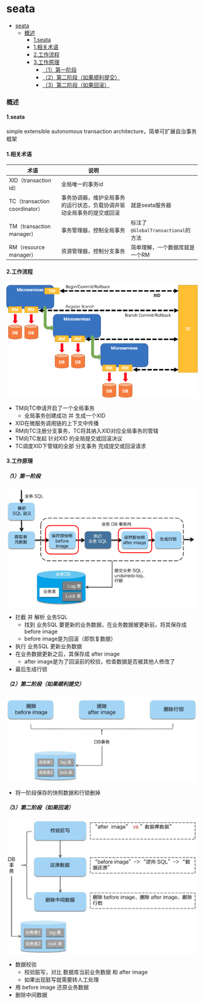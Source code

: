 # seata

<!-- @import "[TOC]" {cmd="toc" depthFrom=1 depthTo=6 orderedList=false} -->
<!-- code_chunk_output -->

- [seata](#seata)
    - [概述](#概述)
      - [1.seata](#1seata)
      - [1.相关术语](#1相关术语)
      - [2.工作流程](#2工作流程)
      - [3.工作原理](#3工作原理)
        - [（1）第一阶段](#1第一阶段)
        - [（2）第二阶段（如果顺利提交）](#2第二阶段如果顺利提交)
        - [（3）第二阶段（如果回滚）](#3第二阶段如果回滚)

<!-- /code_chunk_output -->

### 概述

#### 1.seata
simple extensible autonomous transaction architecture，简单可扩展自治事务框架

#### 1.相关术语

|术语|说明||
|-|-|-|
|XID（transaction id）|全局唯一的事务id||
|TC（transaction coordinator）|事务协调器，维护全局事务的运行状态，负载协调并驱动全局事务的提交或回滚|就是seata服务器|
|TM（transaction manager）|事务管理器，控制全局事务|标注了`@GlobalTransactional`的方法|
|RM（resource  manager）|资源管理器，控制分支事务|简单理解，一个数据库就是一个RM|

#### 2.工作流程
![](./imgs/seata_01.png)
* TM向TC申请开启了一个全局事务
  * 全局事务创建成功 并 生成一个XID
* XID在微服务调用链的上下文中传播
* RM向TC注册分支事务，TC将其纳入XID对应全局事务的管辖
* TM向TC发起 针对XID 的全局提交或回滚决议
* TC调度XID下管辖的全部 分支事务 完成提交或回滚请求

#### 3.工作原理

##### （1）第一阶段
![](./imgs/seata_02.png)

* 拦截 并 解析 业务SQL
  * 找到 业务SQL 要更新的业务数据，在业务数据被更新前，将其保存成 before image
  * before image是为回滚（即恢复数据）
* 执行 业务SQL 更新业务数据
* 在业务数据更新之后，其保存成 after image
  * after image是为了回滚前的校验，检查数据是否被其他人修改了
* 最后生成行锁

##### （2）第二阶段（如果顺利提交）

![](./imgs/seata_03.png)

* 将一阶段保存的快照数据和行锁删掉

##### （3）第二阶段（如果回滚）
![](./imgs/seata_04.png)

* 数据校验
  * 校验脏写，对比 数据库当前业务数据 和 after image
  * 如果出现脏写就需要转人工处理
* 用 before image 还原业务数据
* 删除中间数据

